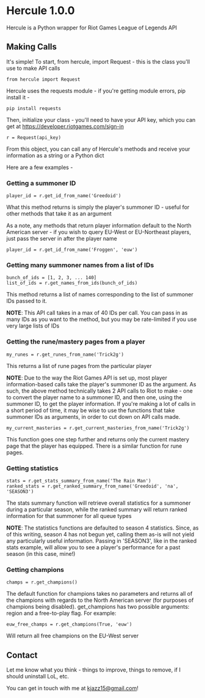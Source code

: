 Hercule 1.0.0
=============

Hercule is a Python wrapper for Riot Games League of Legends API

Making Calls
------------

It's simple! To start, from hercule, import Request - this is the class you'll use to make API calls

	from hercule import Request

Hercule uses the requests module - if you're getting module errors, pip install it -

	pip install requests

Then, initialize your class - you'll need to have your API key, which you can get at https://developer.riotgames.com/sign-in

	r = Request(api_key)

From this object, you can call any of Hercule's methods and receive your information as a string or a Python dict 

Here are a few examples - 

### Getting a summoner ID

	player_id = r.get_id_from_name('Greedoid')

What this method returns is simply the player's summoner ID - useful for other methods that take it as an argument

As a note, any methods that return player information default to the North American server - if you wish to query EU-West or EU-Northeast players, just pass the server in after the player name 

	player_id = r.get_id_from_name('Froggen', 'euw')

### Getting many summoner names from a list of IDs

	bunch_of_ids = [1, 2, 3, ... 140]
	list_of_ids = r.get_names_from_ids(bunch_of_ids)

This method returns a list of names corresponding to the list of summoner IDs passed to it.

**NOTE**: This API call takes in a max of 40 IDs per call. You can pass in as many IDs as you want to the method, but you may be rate-limited if you use very large lists of IDs

### Getting the rune/mastery pages from a player

	my_runes = r.get_runes_from_name('Trick2g')
	
This returns a list of rune pages from the particular player

**NOTE**: Due to the way the Riot Games API is set up, most player information-based calls take the player's summoner ID as the argument. As such, the above method technically takes 2 API calls to Riot to make - one to convert the player name to a summoner ID, and then one, using the summoner ID, to get the player information. If you're making a lot of calls in a short period of time, it may be wise to use the functions that take summoner IDs as arguments, in order to cut down on API calls made.

	my_current_masteries = r.get_current_masteries_from_name('Trick2g')

This function goes one step further and returns only the current mastery page that the player has equipped. There is a similar function for rune pages.

### Getting statistics 

	stats = r.get_stats_summary_from_name('The Rain Man')
	ranked_stats = r.get_ranked_summary_from_name('Greedoid', 'na', 'SEASON3')

The stats summary function will retrieve overall statistics for a summoner during a particular season, while the ranked summary will return ranked information for that summoner for all queue types

**NOTE**: The statistics functions are defaulted to season 4 statistics. Since, as of this writing, season 4 has not begun yet, calling them as-is will not yield any particularly useful information. Passing in 'SEASON3', like in the ranked stats example, will allow you to see a player's performance for a past season (in this case, mine!)

### Getting champions

	champs = r.get_champions()

The default function for champions takes no parameters and returns all of the champions with regards to the North American server (for purposes of champions being disabled). get_champions has two possible arguments: region and a free-to-play flag. For example:

	euw_free_champs = r.get_champions(True, 'euw')

Will return all free champions on the EU-West server

Contact
-------

Let me know what you think - things to improve, things to remove, if I should uninstall LoL, etc.

You can get in touch with me at kjazz15@gmail.com!
